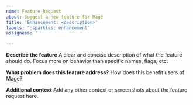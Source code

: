 ```yaml
---
name: Feature Request
about: Suggest a new feature for Mage
title: 'Enhancement: <description>'
labels: ":sparkles: enhancement"
assignees: ''

---
```


**Describe the feature**
A clear and concise description of what the feature should do.  Focus more on behavior than specific names, flags, etc.

**What problem does this feature address?**
How does this benefit users of Mage?

**Additional context**
Add any other context or screenshots about the feature request here.

